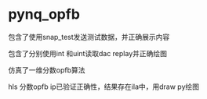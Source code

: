 # pynq_opfb

包含了使用snap_test发送测试数据，并正确展示内容

包含了分别使用int 和uint读取dac replay并正确绘图

仿真了一维分数opfb算法

hls 分数opfb ip已验证正确性，结果存在ila中，用draw py绘图

